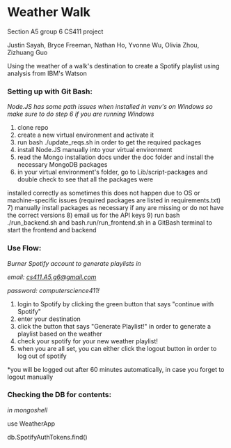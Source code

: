# Weather Walk
Section A5 group 6 CS411 project

Justin Sayah, Bryce Freeman, Nathan Ho, Yvonne Wu, Olivia Zhou, Zizhuang Guo

Using the weather of a walk's destination to create a Spotify playlist using analysis from IBM's Watson

### Setting up with Git Bash:

*Node.JS has some path issues when installed in venv's on Windows so make sure to do step 6 if you are running Windows*

1) clone repo
2) create a new virtual environment and activate it
3) run bash ./update_reqs.sh in order to get the required packages
4) install Node.JS manually into your virtual environment
5) read the Mongo installation docs under the doc folder and install the necessary MongoDB packages
6) in your virtual environment's folder, go to Lib/script-packages and double check to see that all the packages were 

installed correctly as sometimes this does not happen due to OS or machine-specific issues (required packages are listed in requirements.txt)
7) manually install packages as necessary if any are missing or do not have the correct versions
8) email us for the API keys
9) run bash ./run_backend.sh and bash.run/run_frontend.sh in a GitBash terminal to start the frontend and backend

### Use Flow:

*Burner Spotify account to generate playlists in*

*email: cs411.A5.g6@gmail.com*

*password: computerscience411!*

1) login to Spotify by clicking the green button that says "continue with Spotify"
2) enter your destination
3) click the button that says "Generate Playlist!" in order to generate a playlist based on the weather
4) check your spotify for your new weather playlist!
5) when you are all set, you can either click the logout button in order to log out of spotify

*you will be logged out after 60 minutes automatically, in case you forget to logout manually

### Checking the DB for contents:
*in mongoshell*

use WeatherApp

db.SpotifyAuthTokens.find()
